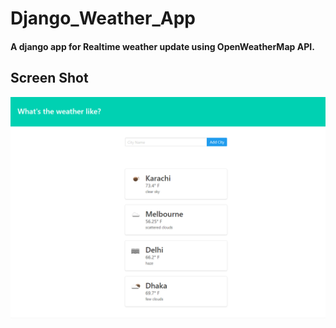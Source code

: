 # Django_Weather_App
#### A django app for Realtime weather update using OpenWeatherMap API.

## Screen Shot
![](screen_shots/image01.PNG)

